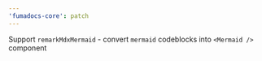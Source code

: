 ```yaml
---
'fumadocs-core': patch
---
```


Support `remarkMdxMermaid` - convert `mermaid` codeblocks into `<Mermaid />` component
